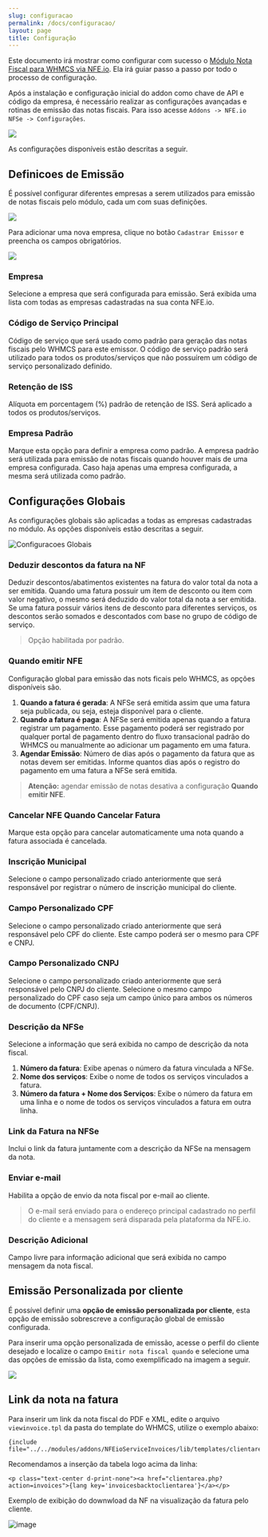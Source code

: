 ```yaml
---
slug: configuracao
permalink: /docs/configuracao/
layout: page
title: Configuração
---
```


Este documento irá mostrar como configurar com sucesso o [Módulo Nota Fiscal para WHMCS via NFE.io](https://github.com/nfe/whmcs-addon). Ela irá guiar passo a passo por todo o processo de configuração.

Após a instalação e configuração inicial do addon como chave de API e código da empresa, é necessário realizar as configurações avançadas e rotinas de emissão das notas fiscais. Para isso acesse `Addons -> NFE.io NFSe -> Configurações`.

![](../assets/img/nfeio-whmcs-docs-configuracao-05.png)

As configurações disponíveis estão descritas a seguir.

## Definicoes de Emissão

É possível configurar diferentes empresas a serem utilizados para emissão de notas fiscais pelo módulo, cada um com suas definições.

![](../assets/img/nfeio-whmcs-docs-configuracao-06.png)

Para adicionar uma nova empresa, clique no botão `Cadastrar Emissor` e preencha os campos obrigatórios.

![](../assets/img/nfeio-whmcs-docs-configuracao-07.png)

### Empresa

Selecione a empresa que será configurada para emissão. Será exibida uma lista com todas as empresas cadastradas na sua conta NFE.io.

### Código de Serviço Principal

Código de serviço que será usado como padrão para geração das notas fiscais pelo WHMCS para este emissor. O código de serviço padrão será utilizado para todos os produtos/serviços que não possuírem um código de serviço personalizado definido.

### Retenção de ISS

Alíquota em porcentagem (%) padrão de retenção de ISS. Será aplicado a todos os produtos/serviços.

### Empresa Padrão

Marque esta opção para definir a empresa como padrão. A empresa padrão será utilizada para emissão de notas fiscais quando houver mais de uma empresa configurada. Caso haja apenas uma empresa configurada, a mesma será utilizada como padrão.

## Configurações Globais

As configurações globais são aplicadas a todas as empresas cadastradas no módulo. As opções disponíveis estão descritas a seguir.

![Configuracoes Globais](../assets/img/nfeio-whmcs-docs-configuracao-07.png)

### Deduzir descontos da fatura na NF

Deduzir descontos/abatimentos existentes na fatura do valor total da nota a ser emitida. Quando uma fatura possuir um item de desconto ou item com valor negativo, o mesmo será deduzido do valor total da nota a ser emitida. Se uma fatura possuir vários itens de desconto para diferentes serviços, os descontos serão somados e descontados com base no grupo de código de serviço.

> Opção habilitada por padrão.

### Quando emitir NFE

Configuração global para emissão das nots ficais pelo WHMCS, as opções disponíveis são.

1. **Quando a fatura é gerada**: A NFSe será emitida assim que uma fatura seja publicada, ou seja, esteja disponível para o cliente.
2. **Quando a fatura é paga**: A NFSe será emitida apenas quando a fatura registrar um pagamento. Esse pagamento poderá ser registrado por qualquer portal de pagamento dentro do fluxo transacional padrão do WHMCS ou manualmente ao adicionar um pagamento em uma fatura.
3. **Agendar Emissão**: Número de dias após o pagamento da fatura que as notas devem ser emitidas. Informe quantos dias após o registro do pagamento em uma fatura a NFSe será emitida.

> **Atenção:** agendar emissão de notas desativa a configuração **Quando emitir NFE**.

### Cancelar NFE Quando Cancelar Fatura

Marque esta opção para cancelar automaticamente uma nota quando a fatura associada é cancelada.

### Inscrição Municipal

Selecione o campo personalizado criado anteriormente que será responsável por registrar o número de inscrição municipal do cliente.

### Campo Personalizado CPF

Selecione o campo personalizado criado anteriormente que será responsável pelo CPF do cliente. Este campo poderá ser o mesmo para CPF e CNPJ.

### Campo Personalizado CNPJ

Selecione o campo personalizado criado anteriormente que será responsável pelo CNPJ do cliente. Selecione o mesmo campo personalizado do CPF caso seja um campo único para ambos os números de documento (CPF/CNPJ).

### Descrição da NFSe

Selecione a informação que será exibida no campo de descrição da nota fiscal.

1. **Número da fatura**: Exibe apenas o número da fatura vinculada a NFSe.
2. **Nome dos serviços**: Exibe o nome de todos os serviços vinculados a fatura.
3. **Número da fatura + Nome dos Serviços**: Exibe o número da fatura em uma linha e o nome de todos os serviços vinculados a fatura em outra linha.

### Link da Fatura na NFSe

Inclui o link da fatura juntamente com a descrição da NFSe na mensagem da nota.

### Enviar e-mail

Habilita a opção de envio da nota fiscal por e-mail ao cliente.

> O e-mail será enviado para o endereço principal cadastrado no perfil do cliente e a mensagem será disparada pela plataforma da NFE.io.

### Descrição Adicional

Campo livre para informação adicional que será exibida no campo mensagem da nota fiscal.


## Emissão Personalizada por cliente

É possível definir uma **opção de emissão personalizada por cliente**, esta opção de emissão sobrescreve a configuração global de emissão configurada.

Para inserir uma opção personalizada de emissão, acesse o perfil do cliente desejado e localize o campo `Emitir nota fiscal quando` e selecione uma das opções de emissão da lista, como exemplificado na imagem a seguir.

![](../assets/img/nfeio-whmcs-docs-configuracao-01.png)

## Link da nota na fatura

Para inserir um link da nota fiscal do PDF e XML, edite o arquivo `viewinvoice.tpl` da pasta do template do WHMCS, utilize o exemplo abaixo:

```smarty
{include file="../../modules/addons/NFEioServiceInvoices/lib/templates/clientarea/viewinvoice.tpl"}
```

Recomendamos a inserção da tabela logo acima da linha:
```smarty
<p class="text-center d-print-none"><a href="clientarea.php?action=invoices">{lang key='invoicesbacktoclientarea'}</a></p>
```

Exemplo de exibição do downwload da NF na visualização da fatura pelo cliente.

![image](https://user-images.githubusercontent.com/5316107/162670459-e63ba40f-9d38-41dd-9f83-18123e5945fa.png)
